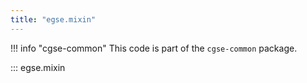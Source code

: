 ```yaml
---
title: "egse.mixin"
---
```


!!! info "cgse-common"
    This code is part of the `cgse-common` package.


::: egse.mixin
